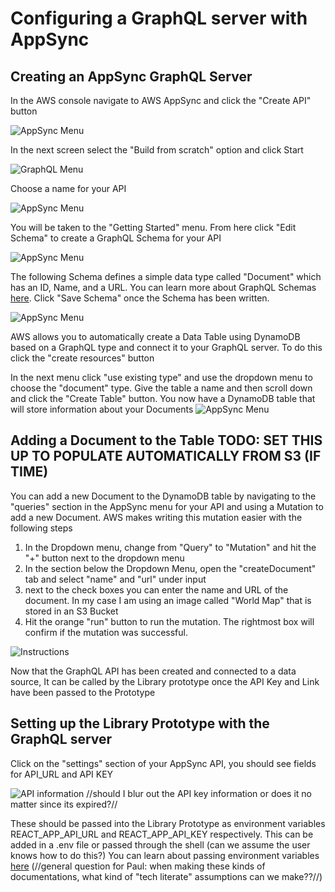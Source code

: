 # Configuring a GraphQL server with AppSync

## Creating an AppSync GraphQL Server

In the AWS console navigate to AWS AppSync and click the "Create API" button

![AppSync Menu](https://i.ibb.co/DD1pyHM/Screen-Shot-2021-05-27-at-11-09-03-AM.png)

In the next screen select the "Build from scratch" option and click Start

![GraphQL Menu](https://i.ibb.co/wrP3bDv/Screen-Shot-2021-05-27-at-11-10-51-AM.png)

Choose a name for your API

![AppSync Menu](https://i.ibb.co/SN2FJDN/Screen-Shot-2021-05-27-at-11-11-12-AM.png)

You will be taken to the "Getting Started" menu. From here click "Edit Schema" to create a GraphQL Schema for your API

![AppSync Menu](https://i.ibb.co/j45SL9n/Screen-Shot-2021-05-27-at-11-15-57-AM.png)

The following Schema defines a simple data type called "Document" which has an ID, Name, and a URL. You can learn more about GraphQL Schemas [here](https://graphql.org/learn/schema/). Click "Save Schema" once the Schema has been written.

![AppSync Menu](https://i.ibb.co/bRqHRT6/Screen-Shot-2021-05-27-at-11-23-04-AM.png)

AWS allows you to automatically create a Data Table using DynamoDB based on a GraphQL type and connect it to your GraphQL server. To do this click the "create resources" button 


In the next menu click "use existing type" and use the dropdown menu to choose the "document" type. Give the table a name and then scroll down and click the "Create Table" button. You now have a DynamoDB table that will store information about your Documents
![AppSync Menu](https://i.ibb.co/NxpJ6Gf/Screen-Shot-2021-05-27-at-11-25-06-AM.png)

## Adding a Document to the Table TODO: SET THIS UP TO POPULATE AUTOMATICALLY FROM S3 (IF TIME)

You can add a new Document to the DynamoDB table by navigating to the "queries" section in the AppSync menu for your API and using a Mutation to add a new Document. AWS makes writing this mutation easier with the following steps

1. In the Dropdown menu, change from "Query" to "Mutation" and hit the "+" button next to the dropdown menu
2. In the section below the Dropdown Menu, open the "createDocument" tab and select "name" and "url" under input
3. next to the check boxes you can enter the name and URL of the document. In my case I am using an image called "World Map" that is stored in an S3 Bucket
4. Hit the orange "run" button to run the mutation. The rightmost box will confirm if the mutation was successful.

![Instructions](https://i.ibb.co/GCpT76k/Screen-Shot-2021-05-27-at-12-00-15-PM.png)

Now that the GraphQL API has been created and connected to a data source, It can be called by the Library prototype once the API Key and Link have been passed to the Prototype

## Setting up the Library Prototype with the GraphQL server

Click on the "settings" section of your AppSync API, you should see fields for API_URL and API KEY

![API information](https://i.ibb.co/Y0DwKND/Screen-Shot-2021-05-27-at-3-16-23-PM.png)
//should I blur out the API key information or does it no matter since its expired?//

These should be passed into the Library Prototype as environment variables REACT_APP_API_URL and REACT_APP_API_KEY respectively. This can be added in a .env file or passed through the shell (can we assume the user knows how to do this?)
You can learn about passing environment variables [here](https://create-react-app.dev/docs/adding-custom-environment-variables/)
(//general question for Paul: when making these kinds of documentations, what kind of "tech literate" assumptions can we make??//)



